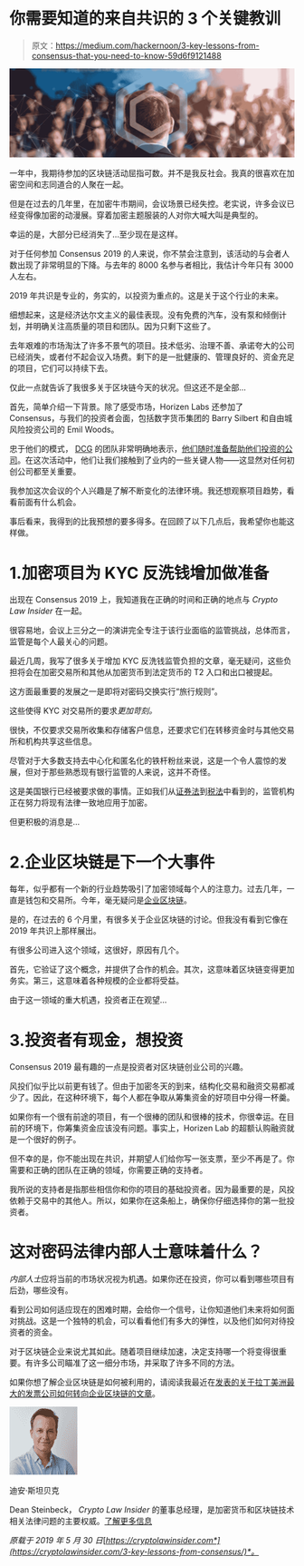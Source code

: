 # 你需要知道的来自共识的 3 个关键教训

> 原文：<https://medium.com/hackernoon/3-key-lessons-from-consensus-that-you-need-to-know-59d6f9121488>

![](img/1bde6511b8ea6a2e218e5cbccfad022c.png)

一年中，我期待参加的区块链活动屈指可数。并不是我反社会。我真的很喜欢在加密空间和志同道合的人聚在一起。

但是在过去的几年里，在加密牛市期间，会议场景已经失控。老实说，许多会议已经变得像加密的动漫展。穿着加密主题服装的人对你大喊大叫是典型的。

幸运的是，大部分已经消失了…至少现在是这样。

对于任何参加 Consensus 2019 的人来说，你不禁会注意到，该活动的与会者人数出现了非常明显的下降。与去年的 8000 名参与者相比，我估计今年只有 3000 人左右。

2019 年共识是专业的，务实的，以投资为重点的。这是关于这个行业的未来。

细想起来，这是经济达尔文主义的最佳表现。没有免费的汽车，没有泵和倾倒计划，并明确关注高质量的项目和团队。因为只剩下这些了。

去年艰难的市场淘汰了许多不景气的项目。技术低劣、治理不善、承诺夸大的公司已经消失，或者付不起会议入场费。剩下的是一批健康的、管理良好的、资金充足的项目，它们可以持续下去。

仅此一点就告诉了我很多关于区块链今天的状况。但这还不是全部…

首先，简单介绍一下背景。除了感受市场，Horizen Labs 还参加了 Consensus，与我们的投资者会面，包括数字货币集团的 Barry Silbert 和自由城风险投资公司的 Emil Woods。

忠于他们的模式， [DCG](https://www.coindesk.com/events/consensus-2019) 的团队非常明确地表示，[他们随时准备帮助他们投资的公司](https://cryptolawinsider.com/digital-currency-group-summit-2018/)。在这次活动中，他们让我们接触到了业内的一些关键人物——这显然对任何初创公司都至关重要。

我参加这次会议的个人兴趣是了解不断变化的法律环境。我还想观察项目趋势，看看前面有什么机会。

事后看来，我得到的比我预想的要多得多。在回顾了以下几点后，我希望你也能这样做。

# 1.加密项目为 KYC 反洗钱增加做准备

出现在 Consensus 2019 上，我知道我在正确的时间和正确的地点与 *Crypto Law Insider* 在一起。

很容易地，会议上三分之一的演讲完全专注于该行业面临的监管挑战，总体而言，监管是每个人最关心的问题。

最近几周，我写了很多关于增加 KYC 反洗钱监管负担的文章，毫无疑问，这些负担将会在加密交易所和其他从加密货币到法定货币的 T2 入口和出口被提起。

这方面最重要的发展之一是即将对密码交换实行“旅行规则”。

这些使得 KYC 对交易所的要求*更加苛刻。*

很快，不仅要求交易所收集和存储客户信息，还要求它们在转移资金时与其他交易所和机构共享这些信息。

尽管对于大多数支持去中心化和匿名化的铁杆粉丝来说，这是一个令人震惊的发展，但对于那些熟悉现有银行监管的人来说，这并不奇怪。

这是美国银行已经被要求做的事情。正如我们从[证券法](https://cryptolawinsider.com/security-token/)到[税法](https://cryptolawinsider.com/taxation-and-crypto/)中看到的，监管机构正在努力将现有法律一致地应用于加密。

但更积极的消息是…

# 2.企业区块链是下一个大事件

每年，似乎都有一个新的行业趋势吸引了加密领域每个人的注意力。过去几年，一直是钱包和交易所。今年，毫无疑问是[企业区块链](https://cryptolawinsider.com/horizen-labs/)。

是的，在过去的 6 个月里，有很多关于企业区块链的讨论。但我没有看到它像在 2019 年共识上那样展出。

有很多公司进入这个领域，这很好，原因有几个。

首先，它验证了这个概念，并提供了合作的机会。其次，这意味着区块链变得更加务实。第三，这意味着各种规模的企业都将受益。

由于这一领域的重大机遇，投资者正在观望…

# 3.投资者有现金，想投资

Consensus 2019 最有趣的一点是投资者对区块链创业公司的兴趣。

风投们似乎比以前更有钱了。但由于加密冬天的到来，结构化交易和融资交易都减少了。因此，在这种环境下，每个人都在争取从筹集资金的好项目中分得一杯羹。

如果你有一个很有前途的项目，有一个很棒的团队和很棒的技术，你很幸运。在目前的环境下，你筹集资金应该没有问题。事实上，Horizen Lab 的超额认购融资就是一个很好的例子。

但不幸的是，你不能出现在共识，并期望人们给你写一张支票，至少不再是了。你需要和正确的团队在正确的领域，你需要正确的支持者。

我所说的支持者是指那些相信你和你的项目的基础投资者。因为最重要的是，风投依赖于交易中的其他人。所以，如果你在这条船上，确保你仔细选择你的第一批投资者。

# 这对密码法律内部人士意味着什么？

*内部人士*应将当前的市场状况视为机遇。如果你还在投资，你可以看到哪些项目有后劲，哪些没有。

看到公司如何适应现在的困难时期，会给你一个信号，让你知道他们未来将如何面对挑战。这是一个独特的机会，可以看看他们有多大的弹性，以及他们如何对待投资者的资金。

对于区块链企业来说尤其如此。随着项目继续加速，决定支持哪一个将变得很重要。有许多公司瞄准了这一细分市场，并采取了许多不同的方法。

如果你想了解企业区块链是如何被利用的，请阅读我最近在[发表的关于拉丁美洲最大的发票公司如何转向企业区块链的文章](https://cryptolawinsider.com/digital-invoicing-company-turns-to-crypto/)。

![](img/9b82833712301d548b09a5590e908566.png)

迪安·斯坦贝克

Dean Steinbeck， *Crypto Law Insider* 的董事总经理，是加密货币和区块链技术相关法律问题的主要权威。[了解更多信息](https://cryptolawinsider.com/3-key-lessons-from-consensus/)

*原载于 2019 年 5 月 30 日*[*https://cryptolawinsider.com*](https://cryptolawinsider.com/3-key-lessons-from-consensus/)*。*
